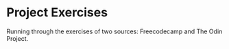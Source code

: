 # Project Exercises

Running through the exercises of two sources: Freecodecamp and The Odin Project.
